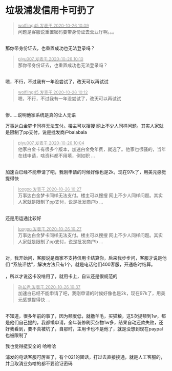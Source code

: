 # 垃圾浦发信用卡可扔了


<div class="quote"><blockquote><font size="2"><a href="https://www.hostloc.com/forum.php?mod=redirect&amp;goto=findpost&amp;pid=9352697&amp;ptid=758462" target="_blank"><font color="#999999">wolfling45 发表于 2020-10-26 10:09</font></a></font><br />
问题是客服说重置密码要带身份证去营业厅啊。。。</blockquote></div><br />
那你带身份证去，也重置成功也无法登录吗？<img src="static/image/smiley/yct/014.gif" smilieid="45" border="0" alt="" />

<div class="quote"><blockquote><font size="2"><a href="https://www.hostloc.com/forum.php?mod=redirect&amp;goto=findpost&amp;pid=9352708&amp;ptid=758462" target="_blank"><font color="#999999">plyu007 发表于 2020-10-26 10:10</font></a></font><br />
那你带身份证去，也重置成功也无法登录吗？</blockquote></div><br />
嗯，不行，不过我有一年没尝试了，改天可以再试试<img id="aimg_zOCF1" onclick="zoom(this, this.src, 0, 0, 0)" class="zoom" src="https://cdn.jsdelivr.net/gh/hishis/forum-master/public/images/patch.gif" onmouseover="img_onmouseoverfunc(this)" onload="thumbImg(this)" border="0" alt="" />

<div class="quote"><blockquote><font size="2"><a href="https://www.hostloc.com/forum.php?mod=redirect&amp;goto=findpost&amp;pid=9352718&amp;ptid=758462" target="_blank"><font color="#999999">wolfling45 发表于 2020-10-26 10:12</font></a></font><br />
嗯，不行，不过我有一年没尝试了，改天可以再试试</blockquote></div><br />
惨……说明他家系统是真的让人无语

万事达白金梦卡同样无法支付。楼主可以搜搜 网上不少人同样问题。其实人家就是限制了pp支付，说是批发商户balabala

<div class="quote"><blockquote><font size="2"><a href="https://www.hostloc.com/forum.php?mod=redirect&amp;goto=findpost&amp;pid=9352674&amp;ptid=758462" target="_blank"><font color="#999999">plyu007 发表于 2020-10-26 10:04</font></a></font><br />
他家白金卡有很多个版本，加速白金免年费，就选了。他家也很骚的，当年在线申请，啥资料都不用填，例如职 ...</blockquote></div><br />
加速白已经不能申请了吧，我刚申请的时候好像也是2k，现在97k了，用美元感觉提得快

<div class="quote"><blockquote><font size="2"><a href="https://www.hostloc.com/forum.php?mod=redirect&amp;goto=findpost&amp;pid=9352799&amp;ptid=758462" target="_blank"><font color="#999999">loogoo 发表于 2020-10-26 10:27</font></a></font><br />
万事达白金梦卡同样无法支付。楼主可以搜搜 网上不少人同样问题。其实人家就是限制了pp支付，说是批发商户b ...</blockquote></div><br />
还是用运通比较好

<div class="quote"><blockquote><font size="2"><a href="https://www.hostloc.com/forum.php?mod=redirect&amp;goto=findpost&amp;pid=9352799&amp;ptid=758462" target="_blank"><font color="#999999">loogoo 发表于 2020-10-26 10:27</font></a></font><br />
万事达白金梦卡同样无法支付。楼主可以搜搜 网上不少人同样问题。其实人家就是限制了pp支付，说是批发商户b ...</blockquote></div><br />
对，我开始问，客服说是商家不支持信用卡结算你，后来我步步问，客服才说是他们 “系统评估”，解决方法只有1个，就是电话他们400客服，开通临时结算。<br />
<br />
<img src="static/image/smiley/yct/003.gif" smilieid="50" border="0" alt="" />，所以才说这卡没啥用了，就用卡上，自认还是很规范的

<div class="quote"><blockquote><font size="2"><a href="https://www.hostloc.com/forum.php?mod=redirect&amp;goto=findpost&amp;pid=9352867&amp;ptid=758462" target="_blank"><font color="#999999">孙长老 发表于 2020-10-26 10:37</font></a></font><br />
加速白已经不能申请了吧，我刚申请的时候好像也是2k，现在97k了，用美元感觉提得快 ...</blockquote></div><br />
不知道，很多年前的事了，因为额度低，就撸羊毛，买猫粮，这5次提额到1w，都是他们自己提的，我都懒申请，全年装修刷买杂物1w多，结果自动还款失败，还好我看到，要不真被坑了，自那时，主用卡也不是他了，就是没想到现在paypal也被限制了<img src="static/image/smiley/yct/008.gif" smilieid="39" border="0" alt="" />

我也觉得挺安全的 哈哈哈

浦发的电话客服可厉害了，有个021的固话，打过去直接接通，就是人工客服的，并且取消业务啥的都不要验证密码
